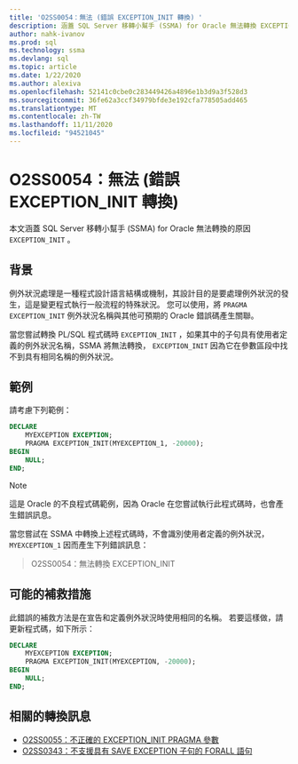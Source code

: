 ```yaml
---
title: 'O2SS0054：無法 (錯誤 EXCEPTION_INIT 轉換) '
description: 涵蓋 SQL Server 移轉小幫手 (SSMA) for Oracle 無法轉換 EXCEPTION_INIT 錯誤訊息 O2SS0054 的原因。
author: nahk-ivanov
ms.prod: sql
ms.technology: ssma
ms.devlang: sql
ms.topic: article
ms.date: 1/22/2020
ms.author: alexiva
ms.openlocfilehash: 52141c0cbe0c283449426a4896e1b3d9a3f528d3
ms.sourcegitcommit: 36fe62a3ccf34979bfde3e192cfa778505add465
ms.translationtype: MT
ms.contentlocale: zh-TW
ms.lasthandoff: 11/11/2020
ms.locfileid: "94521045"
---
```

# <a name="o2ss0054-unable-to-convert-exception_init-error"></a>O2SS0054：無法 (錯誤 EXCEPTION_INIT 轉換) 

本文涵蓋 SQL Server 移轉小幫手 (SSMA) for Oracle 無法轉換的原因 `EXCEPTION_INIT` 。

## <a name="background"></a>背景

例外狀況處理是一種程式設計語言結構或機制，其設計目的是要處理例外狀況的發生，這是變更程式執行一般流程的特殊狀況。 您可以使用，將 `PRAGMA EXCEPTION_INIT` 例外狀況名稱與其他可預期的 Oracle 錯誤碼產生關聯。

當您嘗試轉換 PL/SQL 程式碼時 `EXCEPTION_INIT` ，如果其中的子句具有使用者定義的例外狀況名稱，SSMA 將無法轉換， `EXCEPTION_INIT` 因為它在參數區段中找不到具有相同名稱的例外狀況。

## <a name="example"></a>範例

請考慮下列範例：

```sql
DECLARE
    MYEXCEPTION EXCEPTION;
    PRAGMA EXCEPTION_INIT(MYEXCEPTION_1, -20000);
BEGIN
    NULL;
END;
```

> [!NOTE]
> 這是 Oracle 的不良程式碼範例，因為 Oracle 在您嘗試執行此程式碼時，也會產生錯誤訊息。

當您嘗試在 SSMA 中轉換上述程式碼時，不會識別使用者定義的例外狀況， `MYEXCEPTION_1` 因而產生下列錯誤訊息：

> O2SS0054：無法轉換 EXCEPTION_INIT

## <a name="possible-remedies"></a>可能的補救措施

此錯誤的補救方法是在宣告和定義例外狀況時使用相同的名稱。 若要這樣做，請更新程式碼，如下所示：

```sql
DECLARE
    MYEXCEPTION EXCEPTION;
    PRAGMA EXCEPTION_INIT(MYEXCEPTION, -20000);
BEGIN
    NULL;
END;
```

## <a name="related-conversion-messages"></a>相關的轉換訊息

* [O2SS0055：不正確的 EXCEPTION_INIT PRAGMA 參數](o2ss0055.md)
* [O2SS0343：不支援具有 SAVE EXCEPTION 子句的 FORALL 語句](o2ss0343.md)
